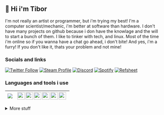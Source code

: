 ## 👋 Hi i'm Tibor
I'm not really an artist or programmer, but i'm trying my best! I'm a computer scientist/mechanic, i'm better at software than hardware. I don't have many projects on github because i don have the knowlage and the will to start a bunch of them. I like to tinker with tech, and linux. Most of the time i'm online so if you wanna have a chat go ahead, i don't bite! And yes, i'm a furry! If you don't like it, thats your problem and not mine!


### Socials and links
[![Twitter Follow](https://img.shields.io/badge/Twitter-1DA1F2?style=for-the-badge&logo=twitter&logoColor=white)][twitter]
[![Steam Profile](https://img.shields.io/badge/Steam-%23000000?style=for-the-badge&logo=steam)][steam]
[![Discord](https://img.shields.io/badge/Discord-7289DA?style=for-the-badge&logo=discord&logoColor=white)][discord]
[![Spotify](https://img.shields.io/badge/Spotify-1ED760?&style=for-the-badge&logo=spotify&logoColor=white)][spotify]
[![Refsheet](https://img.shields.io/badge/Refsheet-1CBBAC?&style=for-the-badge&logo=refsheet)][ref]


### Languages and tools i use
![](https://github-readme-stats.vercel.app/api/top-langs/?username=Tibor309&theme=react&hide_border=true&include_all_commits=true&count_private=false&layout=compact) | [<img align="left" width="24" src="https://upload.wikimedia.org/wikipedia/commons/thumb/9/9a/Visual_Studio_Code_1.35_icon.svg/2048px-Visual_Studio_Code_1.35_icon.svg.png"/>][vscode] [<img align="left" width="24" src="http://i.imgur.com/5BFecvA.png"/>][py] [<img align="left" width="24" src="https://wasimaster.gallerycdn.vsassets.io/extensions/wasimaster/discord-py-snippets/1.5.2/1633501246102/Microsoft.VisualStudio.Services.Icons.Default"/>][dpy] [<img align="left" width="24" src="https://discord.js.org/static/djs_logo.png"/>][djs] [<img align="left" width="24" src="https://upload.wikimedia.org/wikipedia/commons/0/01/Windows_Terminal_Logo_256x256.png"/>][terminal] [<img align="left" width="24" src="https://upload.wikimedia.org/wikipedia/commons/thumb/3/35/Tux.svg/150px-Tux.svg.png"/>][linux]
------------- | -------------


<details>
<summary>
  More stuff
</summary>

## 🔥 GitHub stats
![](https://github-readme-streak-stats.herokuapp.com/?user=Tibor309&theme=react&hide_border=true&count_private=false)
![](https://github-readme-stats.vercel.app/api?username=tibor309&theme=react&hide_border=true&include_all_commits=false&count_private=false&hide_rank=true&show_icons=true)
<br/>
  
## 🖥️ My configs  
### Pc config
I use this build to code, game, and to talk with my friends. Everything basicly. I know it's not powerful, but it's enough for me.

```text
 lllllllllllllll   lllllllllllllll   tibor@TiborPC
 lllllllllllllll   lllllllllllllll   -------------
 lllllllllllllll   lllllllllllllll   OS: Windows 11 Pro x64 (ReviOS 11 22.04)
 lllllllllllllll   lllllllllllllll   Host: MSI MS-7996
 lllllllllllllll   lllllllllllllll   Kernel: 10.0.22000.0
 lllllllllllllll   lllllllllllllll   Packages: 4 (choco)
 lllllllllllllll   lllllllllllllll   Shell: PowerShell v5.1.22000.651
                                     Resolution: 1920x1080
 lllllllllllllll   lllllllllllllll   DE: Areo
 lllllllllllllll   lllllllllllllll   WM: Explorer
 lllllllllllllll   lllllllllllllll   Terminal: Windows Console
 lllllllllllllll   lllllllllllllll   CPU: Intel(R) Pentium(R) CPU G4560 @ 3.50GHz
 lllllllllllllll   lllllllllllllll   GPU: NVIDIA GeForce GT 730
 lllllllllllllll   lllllllllllllll   Memory: 7897MiB
 lllllllllllllll   lllllllllllllll
```
  
  
  
### Laptop config
And i use this build for my school work, and to do stuff on the go. *yes i use ubuntu*

```text
            .-/+oossssoo+/-.               tibor@TiborLaptop 
        `:+ssssssssssssssssss+:`           ----------------- 
      -+ssssssssssssssssssyyssss+-         OS: Ubuntu 22.04 LTS x86_64 
    .ossssssssssssssssssdMMMNysssso.       Host: Latitude E5520 01 
   /ssssssssssshdmmNNmmyNMMMMhssssss/      Kernel: 5.15.0-41-generic 
  +ssssssssshmydMMMMMMMNddddyssssssss+     Packages: 2004 (dpkg), 13 (snap) 
 /sssssssshNMMMyhhyyyyhmNMMMNhssssssss/    Shell: bash 5.1.16 
.ssssssssdMMMNhsssssssssshNMMMdssssssss.   Resolution: 1366x768 
+sssshhhyNMMNyssssssssssssyNMMMysssssss+   DE: GNOME 42.2 
ossyNMMMNyMMhsssssssssssssshmmmhssssssso   WM: Mutter 
ossyNMMMNyMMhsssssssssssssshmmmhssssssso   WM Theme: Adwaita 
+sssshhhyNMMNyssssssssssssyNMMMysssssss+   Theme: Yaru-blue-dark [GTK2/3] 
.ssssssssdMMMNhsssssssssshNMMMdssssssss.   Icons: Yaru-blue [GTK2/3] 
 /sssssssshNMMMyhhyyyyhdNMMMNhssssssss/    Terminal: gnome-terminal 
  +sssssssssdmydMMMMMMMMddddyssssssss+     CPU: Intel i3-2330M (4) @ 2.200GHz 
   /ssssssssssshdmNNNNmyNMMMMhssssss/      GPU: Intel 2nd Generation Core Proce 
    .ossssssssssssssssssdMMMNysssso.       Memory: 7845MiB 
      -+sssssssssssssssssyyyssss+-
        `:+ssssssssssssssssss+:`
            .-/+oossssoo+/-.
```  

</details>





<!---
links:
--->
[twitter]: https://twitter.com/tibor309
[steam]: https://steamcommunity.com/id/tibor309
[discord]: https://discord.com/channels/@me/711906232956616745
[spotify]: https://open.spotify.com/user/11147307035?si=01e35e0ff9ed4370
[ref]: https://refsheet.net/Tibor

[vscode]: https://code.visualstudio.com/
[py]: https://www.python.org/
[dpy]: https://discordpy.readthedocs.io/en/stable/index.html
[djs]: https://discord.js.org/
[terminal]: https://github.com/microsoft/terminal
[linux]: https://hu.wikipedia.org/wiki/Linux
